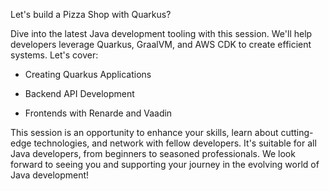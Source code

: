 Let's build a Pizza Shop with Quarkus?

Dive into the latest Java development tooling with this session. We'll help developers leverage Quarkus, GraalVM, and AWS CDK to create efficient systems. Let's cover:



* Creating Quarkus Applications

* Backend API Development

* Frontends with Renarde and Vaadin



This session is an opportunity to enhance your skills, learn about cutting-edge technologies, and network with fellow developers. It's suitable for all Java developers, from beginners to seasoned professionals. We look forward to seeing you and supporting your journey in the evolving world of Java development!